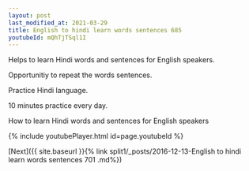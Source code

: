 ```yaml
---
layout: post
last_modified_at: 2021-03-29
title: English to hindi learn words sentences 685 
youtubeId: mQhTjTSql1I
---
```

 
 
Helps to learn Hindi words and sentences for English speakers.

Opportunitiy to repeat the words sentences. 

Practice Hindi language. 
 
10 minutes practice every day. 
 
How to learn Hindi words and sentences for English speakers 
 
{% include youtubePlayer.html id=page.youtubeId %}
 
 
[Next]({{ site.baseurl }}{% link  split1/_posts/2016-12-13-English to hindi learn words sentences 701 .md%})
 
